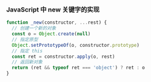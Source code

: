 ###  JavaScript 中 new 关键字的实现

```JavaScript
function _new(constructor, ...rest) {
  // 创建一个新的对象
  const o = Object.create(null)
  // 指定原型
  Object.setPrototypeOf(o, constructor.prototype)
  // 指定 this
  const ret = constructor.apply(o, rest)
  // 返回新对象
  return (ret && typeof ret === 'object') ? ret : o
}
```